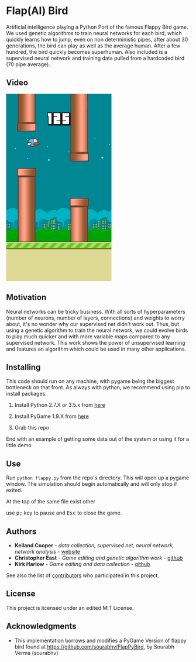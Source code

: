 

# Flap(AI) Bird

Artificial intelligence playing a Python Port of the famous Flappy Bird game. We used genetic algorithms to train neural networks for each bird, which quickly learns how to jump, even on non deterministic pipes, after about 30 generations, the bird can play as well as the average human. After a few hundred, the bird quickly becomes superhuman. 
Also included is a supervised neural network and training data pulled from a hardcoded bird (70 pipe average).

## Video
<img src="videos/output.gif"> 

## Motivation 

Neural networks can be tricky business. With all sorts of hyperparameters (number of neurons, number of layers, connections) and weights to worry about, it's no wonder why our supervised net didn't work out. Thus, but using a genetic algorithm to train the neural network, we could evolve birds to play much quicker and with more variable maps compared to any supervised network.
This work shows the power of unsupervised learning and features an algorithm which could be used in many other applications.


## Installing
This code should run on any machine, with pygame being the biggest bottleneck on that front.
As always with python, we recommend using pip to install packages. 

1. Install Python 2.7.X or 3.5.x from [here](https://www.python.org/download/releases/)

2. Install PyGame 1.9.X from [here](http://www.pygame.org/download.shtml)

3. Grab this repo


End with an example of getting some data out of the system or using it for a little demo

## Use

Run `python flappy.py` from the repo's directory. This will open up a pygame window. The simulation should begin automatically and will only stop if exited. 

At the top of the same file exist other 


use <kbd>p;</kbd> key to pause and <kbd>Esc</kbd> to close the game.



## Authors

* **Keiland Cooper** - *data collection, supervised net, neural network, network analysis* - [website](https://www.kwcooper.xyz)
* **Christopher East** - *Game editing and genetic algorithm work* - [github](https://github.com/ceastIU)
* **Kirk Harlow** - *Game editing and data collection* - [github](https://github.com/jkharlow)

See also the list of [contributors](https://github.com/your/project/contributors) who participated in this project.

## License

This project is licensed under an edited MIT License. 

## Acknowledgments

* This implementation borrows and modifies a PyGame Version of flappy bird found at https://github.com/sourabhv/FlapPyBird, by Sourabh Verma (sourabhv)



